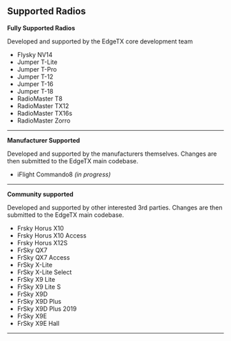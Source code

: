 ## Supported Radios

**Fully Supported Radios** 

Developed and supported by the EdgeTX core development team

* Flysky NV14
* Jumper T-Lite
* Jumper T-Pro
* Jumper T-12
* Jumper T-16
* Jumper T-18
* RadioMaster T8
* RadioMaster TX12
* RadioMaster TX16s
* RadioMaster Zorro

---

**Manufacturer Supported**
 
Developed and supported by the manufacturers themselves. Changes are then submitted to the EdgeTX main codebase.

* iFlight Commando8 *(in progress)*

---

**Community supported**

Developed and supported by other interested 3rd parties. Changes are then submitted to the EdgeTX main codebase.

* Frsky Horus X10
* Frsky Horus X10 Access
* Frsky Horus X12S
* FrSky QX7
* FrSky QX7 Access
* FrSky X-Lite
* FrSky X-Lite Select
* FrSky X9 Lite
* FrSky X9 Lite S
* FrSky X9D
* FrSky X9D Plus
* FrSky X9D Plus 2019
* FrSky X9E
* FrSky X9E Hall

---